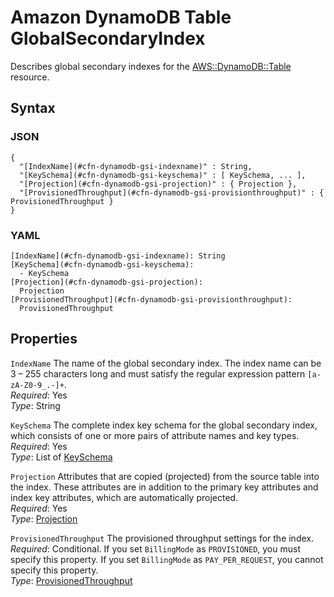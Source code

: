 # Amazon DynamoDB Table GlobalSecondaryIndex<a name="aws-properties-dynamodb-gsi"></a>

Describes global secondary indexes for the [AWS::DynamoDB::Table](aws-resource-dynamodb-table.md) resource\.

## Syntax<a name="w4ab1c21c10c99c14c27b5"></a>

### JSON<a name="aws-properties-dynamodb-gsi-syntax.json"></a>

```
{
  "[IndexName](#cfn-dynamodb-gsi-indexname)" : String,
  "[KeySchema](#cfn-dynamodb-gsi-keyschema)" : [ KeySchema, ... ],
  "[Projection](#cfn-dynamodb-gsi-projection)" : { Projection },
  "[ProvisionedThroughput](#cfn-dynamodb-gsi-provisionthroughput)" : { ProvisionedThroughput }
}
```

### YAML<a name="aws-properties-dynamodb-gsi-syntax.yaml"></a>

```
[IndexName](#cfn-dynamodb-gsi-indexname): String
[KeySchema](#cfn-dynamodb-gsi-keyschema):
  - KeySchema
[Projection](#cfn-dynamodb-gsi-projection):
  Projection
[ProvisionedThroughput](#cfn-dynamodb-gsi-provisionthroughput):
  ProvisionedThroughput
```

## Properties<a name="w4ab1c21c10c99c14c27b7"></a>

`IndexName`  <a name="cfn-dynamodb-gsi-indexname"></a>
The name of the global secondary index\. The index name can be 3 – 255 characters long and must satisfy the regular expression pattern `[a-zA-Z0-9_.-]+`\.  
*Required*: Yes  
*Type*: String

`KeySchema`  <a name="cfn-dynamodb-gsi-keyschema"></a>
The complete index key schema for the global secondary index, which consists of one or more pairs of attribute names and key types\.  
*Required*: Yes  
*Type*: List of [KeySchema](aws-properties-dynamodb-keyschema.md)

`Projection`  <a name="cfn-dynamodb-gsi-projection"></a>
Attributes that are copied \(projected\) from the source table into the index\. These attributes are in addition to the primary key attributes and index key attributes, which are automatically projected\.  
*Required*: Yes  
*Type*: [Projection](aws-properties-dynamodb-projectionobject.md)

`ProvisionedThroughput`  <a name="cfn-dynamodb-gsi-provisionthroughput"></a>
The provisioned throughput settings for the index\.  
*Required*: Conditional\. If you set `BillingMode` as `PROVISIONED`, you must specify this property\. If you set `BillingMode` as `PAY_PER_REQUEST`, you cannot specify this property\.  
*Type*: [ProvisionedThroughput](aws-properties-dynamodb-provisionedthroughput.md)